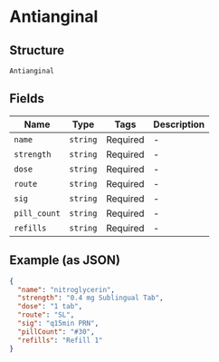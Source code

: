 
# Antianginal

## Structure

`Antianginal`

## Fields

| Name | Type | Tags | Description |
|  --- | --- | --- | --- |
| `name` | `string` | Required | - |
| `strength` | `string` | Required | - |
| `dose` | `string` | Required | - |
| `route` | `string` | Required | - |
| `sig` | `string` | Required | - |
| `pill_count` | `string` | Required | - |
| `refills` | `string` | Required | - |

## Example (as JSON)

```json
{
  "name": "nitroglycerin",
  "strength": "0.4 mg Sublingual Tab",
  "dose": "1 tab",
  "route": "SL",
  "sig": "q15min PRN",
  "pillCount": "#30",
  "refills": "Refill 1"
}
```

